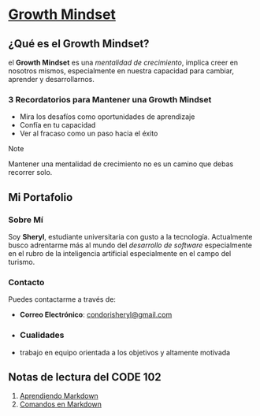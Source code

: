 # [Growth Mindset](https://www.iebschool.com/blog/que-es-growth-mindset-rrhh-2-0/)
## ¿Qué es el Growth Mindset?
el **Growth Mindset** es una _mentalidad de crecimiento_, implica creer en nosotros mismos, especialmente en nuestra capacidad para cambiar, aprender y desarrollarnos.
### 3 Recordatorios para Mantener una Growth Mindset

- Mira los desafíos como oportunidades de aprendizaje
- Confía en tu capacidad
- Ver al fracaso como un paso hacia el éxito
>[!NOTE]
>
>Mantener una mentalidad de crecimiento no es un camino que debas recorrer solo.

## Mi Portafolio

### Sobre Mí
Soy **Sheryl**, estudiante universitaria con gusto a la tecnología. Actualmente busco adrentarme más al mundo del _desarrollo de software_ especialmente en el rubro de la inteligencia artificial especialmente en el campo del turismo.
### Contacto
Puedes contactarme a través de:
- **Correo Electrónico**: condorisheryl@gmail.com
- ### Cualidades
- trabajo en equipo orientada a los objetivos y altamente motivada

## Notas de lectura del CODE 102
1. [Aprendiendo Markdown](/102/Markdown.md)
1. [Comandos en Markdown](/102/read02.md)

